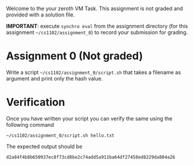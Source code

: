 Welcome to the your zeroth VM Task. This assignment is not graded and provided with a solution file.

**IMPORTANT**: execute `synchro eval` from the assignment directory (for this assignment `~/cs1102/assignment_0`) to record your submission for grading.

# Assignment 0 (Not graded)
Write a script `~/cs1102/assignment_0/script.sh` that takes a filename as argument and print only the hash value.

# Verification
Once you have written your script you can verify the same using the following command
```
~/cs1102/assignment_0/script.sh hello.txt
```

The expected output should be
```
d2a84f4b8b650937ec8f73cd8be2c74add5a911ba64df27458ed8229da804a26
